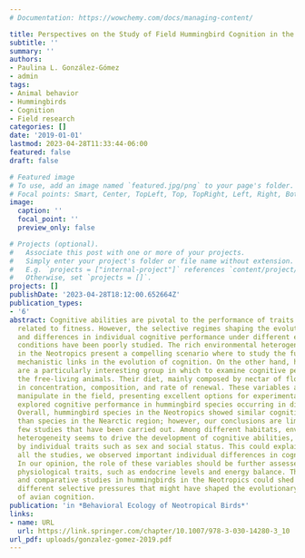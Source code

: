 ```yaml
---
# Documentation: https://wowchemy.com/docs/managing-content/

title: Perspectives on the Study of Field Hummingbird Cognition in the Neotropics
subtitle: ''
summary: ''
authors:
- Paulina L. González-Gómez
- admin
tags: 
- Animal behavior
- Hummingbirds
- Cognition
- Field research
categories: []
date: '2019-01-01'
lastmod: 2023-04-28T11:33:44-06:00
featured: false
draft: false

# Featured image
# To use, add an image named `featured.jpg/png` to your page's folder.
# Focal points: Smart, Center, TopLeft, Top, TopRight, Left, Right, BottomLeft, Bottom, BottomRight.
image:
  caption: ''
  focal_point: ''
  preview_only: false

# Projects (optional).
#   Associate this post with one or more of your projects.
#   Simply enter your project's folder or file name without extension.
#   E.g. `projects = ["internal-project"]` references `content/project/deep-learning/index.md`.
#   Otherwise, set `projects = []`.
projects: []
publishDate: '2023-04-28T18:12:00.652664Z'
publication_types:
- '6'
abstract: Cognitive abilities are pivotal to the performance of traits that are closely
  related to fitness. However, the selective regimes shaping the evolution of cognition,
  and differences in individual cognitive performance under different environmental
  conditions have been poorly studied. The rich environmental heterogeneity and biodiversity
  in the Neotropics present a compelling scenario where to study the functional and
  mechanistic links in the evolution of cognition. On the other hand, hummingbirds
  are a particularly interesting group in which to examine cognitive performance in
  the free-living animals. Their diet, mainly composed by nectar of flowers, varies
  in concentration, composition, and rate of renewal. These variables are easy to
  manipulate in the field, presenting excellent options for experimental setup. We
  explored cognitive performance in hummingbird species occurring in diverse environments.
  Overall, hummingbird species in the Neotropics showed similar cognitive abilities
  than species in the Nearctic region; however, our conclusions are limited by the
  few studies that have been carried out. Among different habitats, environmental
  heterogeneity seems to drive the development of cognitive abilities, however mediated
  by individual traits such as sex and social status. This could explain why, across
  all the studies, we observed important individual differences in cognitive performance.
  In our opinion, the role of these variables should be further assessed by integrating
  physiological traits, such as endocrine levels and energy balance. Thus, integrative
  and comparative studies in hummingbirds in the Neotropics could shed light on the
  different selective pressures that might have shaped the evolutionary trajectory
  of avian cognition.
publication: 'in *Behavioral Ecology of Neotropical Birds*'
links:
- name: URL
  url: https://link.springer.com/chapter/10.1007/978-3-030-14280-3_10
url_pdf: uploads/gonzalez-gomez-2019.pdf
---
```

